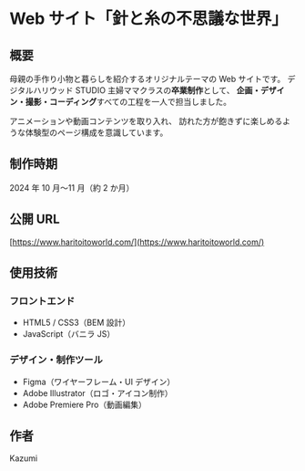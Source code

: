 # Web サイト「針と糸の不思議な世界」

## 概要

母親の手作り小物と暮らしを紹介するオリジナルテーマの Web サイトです。
デジタルハリウッド STUDIO 主婦ママクラスの**卒業制作**として、
**企画・デザイン・撮影・コーディング**すべての工程を一人で担当しました。

アニメーションや動画コンテンツを取り入れ、
訪れた方が飽きずに楽しめるような体験型のページ構成を意識しています。

## 制作時期

2024 年 10 月〜11 月（約 2 か月）

## 公開 URL

[https://www.haritoitoworld.com/](https://www.haritoitoworld.com/)

## 使用技術

### フロントエンド

- HTML5 / CSS3（BEM 設計）
- JavaScript（バニラ JS）

### デザイン・制作ツール

- Figma（ワイヤーフレーム・UI デザイン）
- Adobe Illustrator（ロゴ・アイコン制作）
- Adobe Premiere Pro（動画編集）

## 作者

Kazumi
